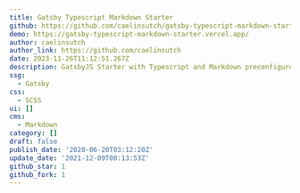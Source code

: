 ```yaml
---
title: Gatsby Typescript Markdown Starter
github: https://github.com/caelinsutch/gatsby-typescript-markdown-starter
demo: https://gatsby-typescript-markdown-starter.vercel.app/
author: caelinsutch
author_link: https://github.com/caelinsutch
date: 2023-11-26T11:12:51.267Z
description: GatsbyJS Starter with Typescript and Markdown preconfigured.
ssg:
  - Gatsby
css:
  - SCSS
ui: []
cms:
  - Markdown
category: []
draft: false
publish_date: '2020-06-20T03:12:20Z'
update_date: '2021-12-09T00:13:53Z'
github_star: 1
github_fork: 1
---
```


